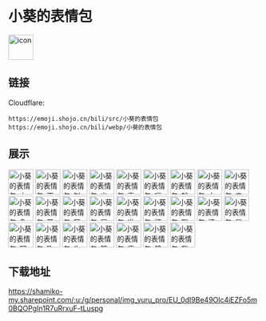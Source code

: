 # 小葵的表情包
<img src="https://emoji.shojo.cn/bili/src/小葵的表情包/icon.png" width="50" height="50" alt="icon">

## 链接
Cloudflare:
```
https://emoji.shojo.cn/bili/src/小葵的表情包
https://emoji.shojo.cn/bili/webp/小葵的表情包
```
## 展示
<img src="https://emoji.shojo.cn/bili/src/小葵的表情包/小葵的表情包-上寿桃.png" width="50" height="50" alt="小葵的表情包-上寿桃">
<img src="https://emoji.shojo.cn/bili/src/小葵的表情包/小葵的表情包-不跟你玩.png" width="50" height="50" alt="小葵的表情包-不跟你玩">
<img src="https://emoji.shojo.cn/bili/src/小葵的表情包/小葵的表情包-刨地.png" width="50" height="50" alt="小葵的表情包-刨地">
<img src="https://emoji.shojo.cn/bili/src/小葵的表情包/小葵的表情包-出去玩咯.png" width="50" height="50" alt="小葵的表情包-出去玩咯">
<img src="https://emoji.shojo.cn/bili/src/小葵的表情包/小葵的表情包-喜欢.png" width="50" height="50" alt="小葵的表情包-喜欢">
<img src="https://emoji.shojo.cn/bili/src/小葵的表情包/小葵的表情包-嗝.png" width="50" height="50" alt="小葵的表情包-嗝">
<img src="https://emoji.shojo.cn/bili/src/小葵的表情包/小葵的表情包-就这.png" width="50" height="50" alt="小葵的表情包-就这">
<img src="https://emoji.shojo.cn/bili/src/小葵的表情包/小葵的表情包-大声点.png" width="50" height="50" alt="小葵的表情包-大声点">
<img src="https://emoji.shojo.cn/bili/src/小葵的表情包/小葵的表情包-亲亲.png" width="50" height="50" alt="小葵的表情包-亲亲">
<img src="https://emoji.shojo.cn/bili/src/小葵的表情包/小葵的表情包-兔兔来咯.png" width="50" height="50" alt="小葵的表情包-兔兔来咯">
<img src="https://emoji.shojo.cn/bili/src/小葵的表情包/小葵的表情包-开趴体.png" width="50" height="50" alt="小葵的表情包-开趴体">
<img src="https://emoji.shojo.cn/bili/src/小葵的表情包/小葵的表情包-拜托拜托.png" width="50" height="50" alt="小葵的表情包-拜托拜托">
<img src="https://emoji.shojo.cn/bili/src/小葵的表情包/小葵的表情包-屑屑你.png" width="50" height="50" alt="小葵的表情包-屑屑你">
<img src="https://emoji.shojo.cn/bili/src/小葵的表情包/小葵的表情包-准备下班.png" width="50" height="50" alt="小葵的表情包-准备下班">
<img src="https://emoji.shojo.cn/bili/src/小葵的表情包/小葵的表情包-打call.png" width="50" height="50" alt="小葵的表情包-打call">
<img src="https://emoji.shojo.cn/bili/src/小葵的表情包/小葵的表情包-戳戳戳.png" width="50" height="50" alt="小葵的表情包-戳戳戳">
<img src="https://emoji.shojo.cn/bili/src/小葵的表情包/小葵的表情包-清楚系.png" width="50" height="50" alt="小葵的表情包-清楚系">
<img src="https://emoji.shojo.cn/bili/src/小葵的表情包/小葵的表情包-是是是.png" width="50" height="50" alt="小葵的表情包-是是是">
<img src="https://emoji.shojo.cn/bili/src/小葵的表情包/小葵的表情包-阿巴阿巴.png" width="50" height="50" alt="小葵的表情包-阿巴阿巴">
<img src="https://emoji.shojo.cn/bili/src/小葵的表情包/小葵的表情包-欧皇.png" width="50" height="50" alt="小葵的表情包-欧皇">
<img src="https://emoji.shojo.cn/bili/src/小葵的表情包/小葵的表情包-生日快乐.png" width="50" height="50" alt="小葵的表情包-生日快乐">
<img src="https://emoji.shojo.cn/bili/src/小葵的表情包/小葵的表情包-鹅鹅鹅鹅鹅.png" width="50" height="50" alt="小葵的表情包-鹅鹅鹅鹅鹅">
<img src="https://emoji.shojo.cn/bili/src/小葵的表情包/小葵的表情包-疲惫.png" width="50" height="50" alt="小葵的表情包-疲惫">
<img src="https://emoji.shojo.cn/bili/src/小葵的表情包/小葵的表情包-鸽势.png" width="50" height="50" alt="小葵的表情包-鸽势">
<img src="https://emoji.shojo.cn/bili/src/小葵的表情包/小葵的表情包-我超凶的.png" width="50" height="50" alt="小葵的表情包-我超凶的">

## 下载地址

https://shamiko-my.sharepoint.com/:u:/g/personal/img_yuru_pro/EU_0dI9Be49Olc4iEZFo5m0BQOPgIn1R7uRrxuF-tLuspg